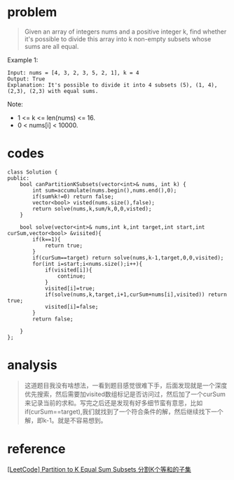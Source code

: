 # problem
>Given an array of integers nums and a positive integer k, find whether it's possible to divide this array into k non-empty subsets whose sums are all equal.

Example 1:
```
Input: nums = [4, 3, 2, 3, 5, 2, 1], k = 4
Output: True
Explanation: It's possible to divide it into 4 subsets (5), (1, 4), (2,3), (2,3) with equal sums.
```
Note:
- 1 <= k <= len(nums) <= 16.
- 0 < nums[i] < 10000.

# codes
```
class Solution {
public:
    bool canPartitionKSubsets(vector<int>& nums, int k) {
        int sum=accumulate(nums.begin(),nums.end(),0);
        if(sum%k!=0) return false;
        vector<bool> visted(nums.size(),false);
        return solve(nums,k,sum/k,0,0,visted);
    }
    
    bool solve(vector<int>& nums,int k,int target,int start,int curSum,vector<bool> &visited){
        if(k==1){
            return true;
        }
        if(curSum==target) return solve(nums,k-1,target,0,0,visited);
        for(int i=start;i<nums.size();i++){
            if(visited[i]){
                continue;
            }
            visited[i]=true;
            if(solve(nums,k,target,i+1,curSum+nums[i],visited)) return true;
            visited[i]=false;
        }
        return false;
        
    }
};
```

# analysis
>这道题目我没有啥想法，一看到题目感觉很难下手，后面发现就是一个深度优先搜索，然后需要加visited数组标记是否访问过，然后加了一个curSum来记录当前的求和。写完之后还是发现有好多细节蛮有意思，比如if(curSum==target),我们就找到了一个符合条件的解，然后继续找下一个解，即k-1。就是不容易想到。

# reference
[[LeetCode] Partition to K Equal Sum Subsets 分割K个等和的子集][1]

[1]: https://www.cnblogs.com/grandyang/p/7733098.html